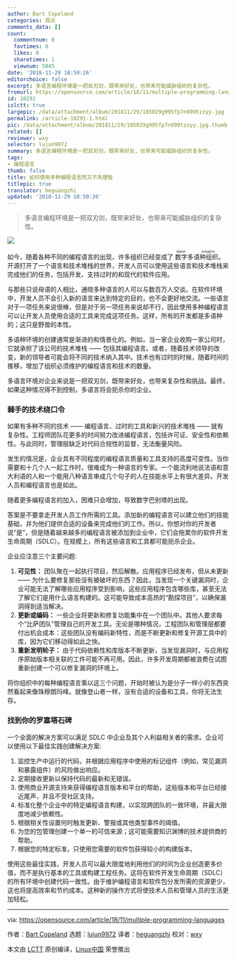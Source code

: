 ```yaml
---
author: Bart Copeland
categories: 观点
comments_data: []
count:
  commentnum: 0
  favtimes: 0
  likes: 0
  sharetimes: 1
  viewnum: 5845
date: '2018-11-29 18:50:26'
editorchoice: false
excerpt: 多语言编程环境是一把双刃剑，既带来好处，也带来可能威胁组织的复杂性。
fromurl: https://opensource.com/article/18/11/multiple-programming-languages
id: 10291
islctt: true
largepic: /data/attachment/album/201811/29/185029g995fp7n999tzzyy.jpg
permalink: /article-10291-1.html
pic: /data/attachment/album/201811/29/185029g995fp7n999tzzyy.jpg.thumb.jpg
related: []
reviewer: wxy
selector: lujun9972
summary: 多语言编程环境是一把双刃剑，既带来好处，也带来可能威胁组织的复杂性。
tags:
- 编程语言
thumb: false
title: 如何使用多种编程语言而又不失理智
titlepic: true
translator: heguangzhi
updated: '2018-11-29 18:50:26'
---
```



> 
> 多语言编程环境是一把双刃剑，既带来好处，也带来可能威胁组织的复杂性。
> 
> 
> 


![](/data/attachment/album/201811/29/185029g995fp7n999tzzyy.jpg)


如今，随着各种不同的编程语言的出现，许多组织已经变成了<ruby> 数字多语种组织 <rt>  digital polyglots </rt></ruby>。开源打开了一个语言和技术堆栈的世界，开发人员可以使用这些语言和技术堆栈来完成他们的任务，包括开发、支持过时的和现代的软件应用。


与那些只说母语的人相比，通晓多种语言的人可以与数百万人交谈。在软件环境中，开发人员不会引入新的语言来达到特定的目的，也不会更好地交流。一些语言对于一项任务来说很棒，但是对于另一项任务来说却不行，因此使用多种编程语言可以让开发人员使用合适的工具来完成这项任务。这样，所有的开发都是多语种的；这只是野兽的本性。


多语种环境的创建通常是渐进的和情景化的。例如，当一家企业收购一家公司时，它就承担了该公司的技术堆栈 —— 包括其编程语言。或者，随着技术领导的改变，新的领导者可能会将不同的技术纳入其中。技术也有过时的时候，随着时间的推移，增加了组织必须维护的编程语言和技术的数量。


多语言环境对企业来说是一把双刃剑，既带来好处，也带来复杂性和挑战。最终，如果这种情况得不到控制，多语言将会扼杀你的企业。


### 棘手的技术绕口令


如果有多种不同的技术 —— 编程语言、过时的工具和新兴的技术堆栈 —— 就有复杂性。工程师团队花更多的时间努力改进编程语言，包括许可证、安全性和依赖性。与此同时，管理层缺乏对代码合规性的监督，无法衡量风险。


发生的情况是，企业具有不同程度的编程语言质量和工具支持的高度可变性。当你需要和十几个人一起工作时，很难成为一种语言的专家。一个能流利地说法语和意大利语的人和一个能用八种语言串成几个句子的人在技能水平上有很大差异。开发人员和编程语言也是如此。


随着更多编程语言的加入，困难只会增加，导致数字巴别塔的出现。


答案是不要拿走开发人员工作所需的工具。添加新的编程语言可以建立他们的技能基础，并为他们提供合适的设备来完成他们的工作。所以，你想对你的开发者说“是”，但是随着越来越多的编程语言被添加到企业中，它们会拖累你的软件开发生命周期（SDLC）。在规模上，所有这些语言和工具都可能扼杀企业。


企业应注意三个主要问题:


1. **可见性：** 团队聚在一起执行项目，然后解散。应用程序已经发布，但从未更新 —— 为什么要修复那些没有被破坏的东西？因此，当发现一个关键漏洞时，企业可能无法了解哪些应用程序受到影响，这些应用程序包含哪些库，甚至无法了解它们是用什么语言构建的。这可能导致成本高昂的“勘探项目”，以确保漏洞得到适当解决。
2. **更新或编码：** 一些企业将更新和修复功能集中在一个团队中。其他人要求每个“比萨团队”管理自己的开发工具。无论是哪种情况，工程团队和管理层都要付出机会成本：这些团队没有编码新特性，而是不断更新和修复开源工具中的库，因为它们移动得如此之快。
3. **重新发明轮子：** 由于代码依赖性和库版本不断更新，当发现漏洞时，与应用程序原始版本相关联的工件可能不再可用。因此，许多开发周期都被浪费在试图重新创建一个可以修复漏洞的环境上。


将你组织中的每种编程语言乘以这三个问题，开始时被认为是分子一样小的东西突然看起来像珠穆朗玛峰。就像登山者一样，没有合适的设备和工具，你将无法生存。


### 找到你的罗塞塔石碑


一个全面的解决方案可以满足 SDLC 中企业及其个人利益相关者的需求。企业可以使用以下最佳实践创建解决方案:


1. 监控生产中运行的代码，并根据应用程序中使用的标记组件（例如，常见漏洞和暴露组件）的风险做出响应。
2. 定期接收更新以保持代码的最新和无错误。
3. 使用商业开源支持来获得编程语言版本和平台的帮助，这些版本和平台已经接近尾声，并且不受社区支持。
4. 标准化整个企业中的特定编程语言构建，以实现跨团队的一致环境，并最大限度地减少依赖性。
5. 根据相关性设置何时触发更新、警报或其他类型事件的阈值。
6. 为您的包管理创建一个单一的可信来源；这可能需要知识渊博的技术提供商的帮助。
7. 根据您的特定标准，只使用您需要的软件包获得较小的构建版本。


使用这些最佳实践，开发人员可以最大限度地利用他们的时间为企业创造更多价值，而不是执行基本的工具或构建工程任务。这将在软件开发生命周期（SDLC）的所有环境中创建代码一致性。由于维护编程语言和软件包分发所需的资源更少，这也将提高效率和节约成本。这种新的操作方式将使技术人员和管理人员的生活更加轻松。




---


via: <https://opensource.com/article/18/11/multiple-programming-languages>


作者：[Bart Copeland](https://opensource.com/users/bartcopeland) 选题：[lujun9972](https://github.com/lujun9972) 译者：[heguangzhi](https://github.com/heguangzhi) 校对：[wxy](https://github.com/wxy)


本文由 [LCTT](https://github.com/LCTT/TranslateProject) 原创编译，[Linux中国](https://linux.cn/) 荣誉推出